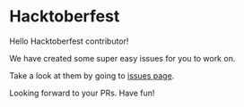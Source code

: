 # Hacktoberfest

Hello Hacktoberfest contributor!

We have created some super easy issues for you to work on.

Take a look at them by going to [issues page](https://github.com/diffblog/hacktoberfest/issues).

Looking forward to your PRs. Have fun!

